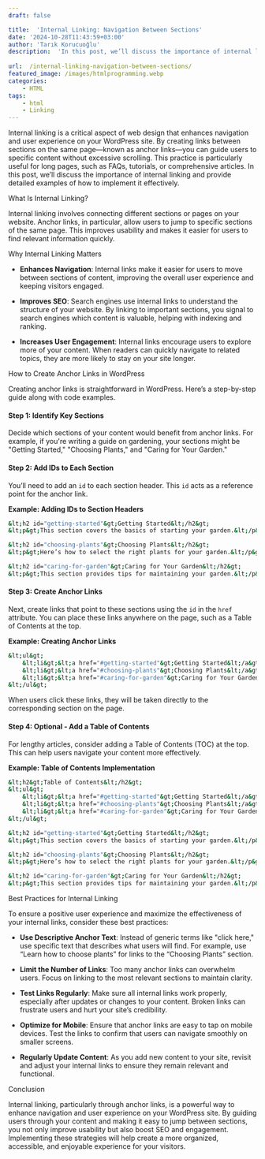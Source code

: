 ```yaml
---
draft: false

title:  'Internal Linking: Navigation Between Sections'
date: '2024-10-28T11:43:59+03:00'
author: 'Tarık Korucuoğlu'
description:  'In this post, we’ll discuss the importance of internal linking and provide detailed examples of how to implement it effectively.' 
 
url:  /internal-linking-navigation-between-sections/
featured_image: /images/htmlprogramming.webp
categories:
    - HTML
tags:
    - html
    - Linking
---
```



Internal linking is a critical aspect of web design that enhances navigation and user experience on your WordPress site. By creating links between sections on the same page—known as anchor links—you can guide users to specific content without excessive scrolling. This practice is particularly useful for long pages, such as FAQs, tutorials, or comprehensive articles. In this post, we’ll discuss the importance of internal linking and provide detailed examples of how to implement it effectively.



What Is Internal Linking?



Internal linking involves connecting different sections or pages on your website. Anchor links, in particular, allow users to jump to specific sections of the same page. This improves usability and makes it easier for users to find relevant information quickly.



Why Internal Linking Matters


* **Enhances Navigation**: Internal links make it easier for users to move between sections of content, improving the overall user experience and keeping visitors engaged.

* **Improves SEO**: Search engines use internal links to understand the structure of your website. By linking to important sections, you signal to search engines which content is valuable, helping with indexing and ranking.

* **Increases User Engagement**: Internal links encourage users to explore more of your content. When readers can quickly navigate to related topics, they are more likely to stay on your site longer.




How to Create Anchor Links in WordPress



Creating anchor links is straightforward in WordPress. Here’s a step-by-step guide along with code examples.


#### Step 1: Identify Key Sections



Decide which sections of your content would benefit from anchor links. For example, if you're writing a guide on gardening, your sections might be "Getting Started," "Choosing Plants," and "Caring for Your Garden."


#### Step 2: Add IDs to Each Section



You’ll need to add an `id` to each section header. This `id` acts as a reference point for the anchor link.



**Example: Adding IDs to Section Headers**


```bash
&lt;h2 id="getting-started"&gt;Getting Started&lt;/h2&gt;
&lt;p&gt;This section covers the basics of starting your garden.&lt;/p&gt;

&lt;h2 id="choosing-plants"&gt;Choosing Plants&lt;/h2&gt;
&lt;p&gt;Here’s how to select the right plants for your garden.&lt;/p&gt;

&lt;h2 id="caring-for-garden"&gt;Caring for Your Garden&lt;/h2&gt;
&lt;p&gt;This section provides tips for maintaining your garden.&lt;/p&gt;
```


#### Step 3: Create Anchor Links



Next, create links that point to these sections using the `id` in the `href` attribute. You can place these links anywhere on the page, such as a Table of Contents at the top.



**Example: Creating Anchor Links**


```bash
&lt;ul&gt;
    &lt;li&gt;&lt;a href="#getting-started"&gt;Getting Started&lt;/a&gt;&lt;/li&gt;
    &lt;li&gt;&lt;a href="#choosing-plants"&gt;Choosing Plants&lt;/a&gt;&lt;/li&gt;
    &lt;li&gt;&lt;a href="#caring-for-garden"&gt;Caring for Your Garden&lt;/a&gt;&lt;/li&gt;
&lt;/ul&gt;
```



When users click these links, they will be taken directly to the corresponding section on the page.


#### Step 4: Optional - Add a Table of Contents



For lengthy articles, consider adding a Table of Contents (TOC) at the top. This can help users navigate your content more effectively.



**Example: Table of Contents Implementation**


```bash
&lt;h2&gt;Table of Contents&lt;/h2&gt;
&lt;ul&gt;
    &lt;li&gt;&lt;a href="#getting-started"&gt;Getting Started&lt;/a&gt;&lt;/li&gt;
    &lt;li&gt;&lt;a href="#choosing-plants"&gt;Choosing Plants&lt;/a&gt;&lt;/li&gt;
    &lt;li&gt;&lt;a href="#caring-for-garden"&gt;Caring for Your Garden&lt;/a&gt;&lt;/li&gt;
&lt;/ul&gt;

&lt;h2 id="getting-started"&gt;Getting Started&lt;/h2&gt;
&lt;p&gt;This section covers the basics of starting your garden.&lt;/p&gt;

&lt;h2 id="choosing-plants"&gt;Choosing Plants&lt;/h2&gt;
&lt;p&gt;Here’s how to select the right plants for your garden.&lt;/p&gt;

&lt;h2 id="caring-for-garden"&gt;Caring for Your Garden&lt;/h2&gt;
&lt;p&gt;This section provides tips for maintaining your garden.&lt;/p&gt;
```



Best Practices for Internal Linking



To ensure a positive user experience and maximize the effectiveness of your internal links, consider these best practices:


* **Use Descriptive Anchor Text**: Instead of generic terms like "click here," use specific text that describes what users will find. For example, use “Learn how to choose plants” for links to the “Choosing Plants” section.

* **Limit the Number of Links**: Too many anchor links can overwhelm users. Focus on linking to the most relevant sections to maintain clarity.

* **Test Links Regularly**: Make sure all internal links work properly, especially after updates or changes to your content. Broken links can frustrate users and hurt your site’s credibility.

* **Optimize for Mobile**: Ensure that anchor links are easy to tap on mobile devices. Test the links to confirm that users can navigate smoothly on smaller screens.

* **Regularly Update Content**: As you add new content to your site, revisit and adjust your internal links to ensure they remain relevant and functional.




Conclusion



Internal linking, particularly through anchor links, is a powerful way to enhance navigation and user experience on your WordPress site. By guiding users through your content and making it easy to jump between sections, you not only improve usability but also boost SEO and engagement. Implementing these strategies will help create a more organized, accessible, and enjoyable experience for your visitors.
